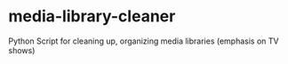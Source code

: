 # media-library-cleaner
Python Script for cleaning up, organizing media libraries (emphasis on TV shows)
